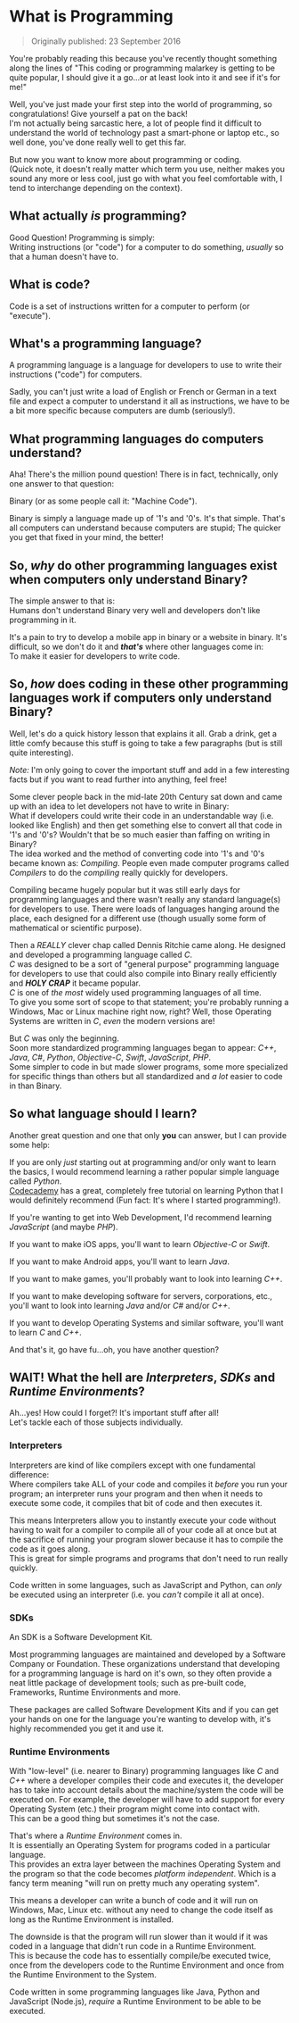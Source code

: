 # What is Programming

> Originally published: 23 September 2016

You're probably reading this because you've recently thought something along the lines of "This coding or programming
malarkey is getting to be quite popular, I should give it a go...or at least look into it and see if it's for me!"

Well, you've just made your first step into the world of programming, so congratulations! Give yourself a pat on the
back!  
I'm not actually being sarcastic here, a lot of people find it difficult to understand the world of technology past a
smart-phone or laptop etc., so well done, you've done really well to get this far.

But now you want to know more about programming or coding.  
(Quick note, it doesn't really matter which term you use, neither makes you sound any more or less cool, just go with
what you feel comfortable with, I tend to interchange depending on the context).

## What actually *is* programming?

Good Question! Programming is simply:  
Writing instructions (or "code") for a computer to do something, *usually* so that a human doesn't have to.

## What is code?

Code is a set of instructions written for a computer to perform (or "execute").

## What's a programming language?

A programming language is a language for developers to use to write their instructions ("code") for computers.

Sadly, you can't just write a load of English or French or German in a text file and expect a computer to understand it
all as instructions, we have to be a bit more specific because computers are dumb (seriously!).

## What programming languages do computers understand?

Aha! There's the million pound question! There is in fact, technically, only one answer to that question:

Binary (or as some people call it: "Machine Code").

Binary is simply a language made up of '1's and '0's. It's that simple. That's all computers can understand because
computers are stupid; The quicker you get that fixed in your mind, the better!

## So, *why* do other programming languages exist when computers only understand Binary?

The simple answer to that is:  
Humans don't understand Binary very well and developers don't like programming in it.

It's a pain to try to develop a mobile app in binary or a website in binary. It's difficult, so we don't do it and
***that's*** where other languages come in:  
To make it easier for developers to write code.

## So, *how* does coding in these other programming languages work if computers only understand Binary?

Well, let's do a quick history lesson that explains it all. Grab a drink, get a little comfy because this stuff is going
to take a few paragraphs (but is still quite interesting).

*Note:* I'm only going to cover the important stuff and add in a few interesting facts but if you want to read further
into anything, feel free!

Some clever people back in the mid-late 20th Century sat down and came up with an idea to let developers not have to
write in Binary:  
What if developers could write their code in an understandable way (i.e. looked like English) and then get something
else to convert all that code in '1's and '0's? Wouldn't that be so much easier than faffing on writing in Binary?  
The idea worked and the method of converting code into '1's and '0's became known as: *Compiling*. People even made
computer programs called *Compilers* to do the *compiling* really quickly for developers.

Compiling became hugely popular but it was still early days for programming languages and there wasn't really any
standard language(s) for developers to use. There were loads of languages hanging around the place, each designed for a
different use (though usually some form of mathematical or scientific purpose).

Then a *REALLY* clever chap called Dennis Ritchie came along. He designed and developed a programming language called
*C*.  
*C* was designed to be a sort of "general purpose" programming language for developers to use that could also compile
into Binary really efficiently and ***HOLY CRAP*** it became popular.  
*C* is one of *the most* widely used programming languages of all time.  
To give you some sort of scope to that statement; you're probably running a Windows, Mac or Linux machine right now,
right? Well, those Operating Systems are written in *C*, *even* the modern versions are!

But *C* was only the beginning.  
Soon more standardized programming languages began to appear: *C++*, *Java*, *C#*, *Python*, *Objective-C*, *Swift*,
*JavaScript*, *PHP*.  
Some simpler to code in but made slower programs, some more specialized for specific things than others but all
standardized and *a lot* easier to code in than Binary.

## So what language should I learn?

Another great question and one that only **you** can answer, but I can provide some help:

If you are only *just* starting out at programming and/or only want to learn the basics, I would recommend learning a
rather popular simple language called *Python*.  
[Codecademy](https://www.codecademy.com) has a great, completely free tutorial on learning Python that I would
definitely recommend (Fun fact: It's where I started programming!).

If you're wanting to get into Web Development, I'd recommend learning *JavaScript* (and maybe *PHP*).

If you want to make iOS apps, you'll want to learn *Objective-C* or *Swift*.

If you want to make Android apps, you'll want to learn *Java*.

If you want to make games, you'll probably want to look into learning *C++*.

If you want to make developing software for servers, corporations, etc., you'll want to look into learning *Java* and/or
*C#* and/or *C++*.

If you want to develop Operating Systems and similar software, you'll want to learn *C* and *C++*.

And that's it, go have fu...oh, you have another question?

## WAIT! What the hell are *Interpreters*, *SDKs* and *Runtime Environments*?

Ah...yes! How could I forget?! It's important stuff after all!  
Let's tackle each of those subjects individually.

### Interpreters

Interpreters are kind of like compilers except with one fundamental difference:  
Where compilers take ALL of your code and compiles it *before* you run your program; an interpreter runs your program
and then when it needs to execute some code, it compiles that bit of code and then executes it.

This means Interpreters allow you to instantly execute your code without having to wait for a compiler to compile all of
your code all at once but at the sacrifice of running your program slower because it has to compile the code as it goes
along.  
This is great for simple programs and programs that don't need to run really quickly.

Code written in some languages, such as JavaScript and Python, can *only* be executed using an interpreter (i.e. you
*can't* compile it all at once).

### SDKs

An SDK is a Software Development Kit.

Most programming languages are maintained and developed by a Software Company or Foundation. These organizations
understand that developing for a programming language is hard on it's own, so they often provide a neat little package
of development tools; such as pre-built code, Frameworks, Runtime Environments and more.

These packages are called Software Development Kits and if you can get your hands on one for the language you're wanting
to develop with, it's highly recommended you get it and use it.

### Runtime Environments

With "low-level" (i.e. nearer to Binary) programming languages like *C* and *C++* where a developer compiles their code
and executes it, the developer has to take into account details about the machine/system the code will be executed on.
For example, the developer will have to add support for every Operating System (etc.) their program might come into
contact with.  
This can be a good thing but sometimes it's not the case.

That's where a *Runtime Environment* comes in.  
It is essentially an Operating System for programs coded in a particular language.  
This provides an extra layer between the machines Operating System and the program so that the code becomes *platform
independent*. Which is a fancy term meaning "will run on pretty much any operating system".

This means a developer can write a bunch of code and it will run on Windows, Mac, Linux etc. without any need to change
the code itself as long as the Runtime Environment is installed.

The downside is that the program will run slower than it would if it was coded in a language that didn't run code in a
Runtime Environment.  
This is because the code has to essentially compile/be executed twice, once from the developers code to the Runtime
Environment and once from the Runtime Environment to the System.

Code written in some programming languages like Java, Python and JavaScript (Node.js), *require* a Runtime Environment
to be able to be executed.
